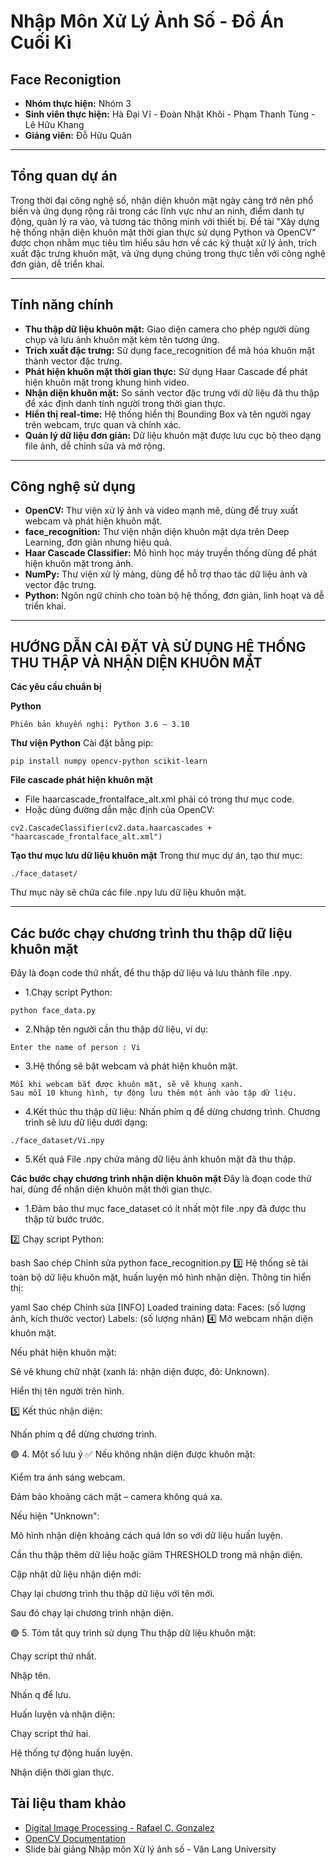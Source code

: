 # Nhập Môn Xử Lý Ảnh Số - Đồ Án Cuối Kì  
## **Face Reconigtion**
- **Nhóm thực hiện:** Nhóm 3
- **Sinh viên thực hiện:** Hà Đại Vĩ - Đoàn Nhật Khôi - Phạm Thanh Tùng - Lê Hữu Khang
- **Giảng viên:** Đỗ Hữu Quân  

---

## Tổng quan dự án

Trong thời đại công nghệ số, nhận diện khuôn mặt ngày càng trở nên phổ biến và ứng dụng rộng rãi trong các lĩnh vực như an ninh, điểm danh tự động, quản lý ra vào, và tương tác thông minh với thiết bị. Đề tài "Xây dựng hệ thống nhận diện khuôn mặt thời gian thực sử dụng Python và OpenCV" được chọn nhằm mục tiêu tìm hiểu sâu hơn về các kỹ thuật xử lý ảnh, trích xuất đặc trưng khuôn mặt, và ứng dụng chúng trong thực tiễn với công nghệ đơn giản, dễ triển khai.

---

## Tính năng chính 

- **Thu thập dữ liệu khuôn mặt:** Giao diện camera cho phép người dùng chụp và lưu ảnh khuôn mặt kèm tên tương ứng.
- **Trích xuất đặc trưng:** Sử dụng face_recognition để mã hóa khuôn mặt thành vector đặc trưng.
- **Phát hiện khuôn mặt thời gian thực:** Sử dụng Haar Cascade để phát hiện khuôn mặt trong khung hình video.
- **Nhận diện khuôn mặt:** So sánh vector đặc trưng với dữ liệu đã thu thập để xác định danh tính người trong thời gian thực.
- **Hiển thị real-time:** Hệ thống hiển thị Bounding Box và tên người ngay trên webcam, trực quan và chính xác.
- **Quản lý dữ liệu đơn giản:** Dữ liệu khuôn mặt được lưu cục bộ theo dạng file ảnh, dễ chỉnh sửa và mở rộng.
  
---

## Công nghệ sử dụng

- **OpenCV:** Thư viện xử lý ảnh và video mạnh mẽ, dùng để truy xuất webcam và phát hiện khuôn mặt.
- **face_recognition:** Thư viện nhận diện khuôn mặt dựa trên Deep Learning, đơn giản nhưng hiệu quả.
- **Haar Cascade Classifier:** Mô hình học máy truyền thống dùng để phát hiện khuôn mặt trong ảnh.
- **NumPy:** Thư viện xử lý mảng, dùng để hỗ trợ thao tác dữ liệu ảnh và vector đặc trưng.
- **Python:** Ngôn ngữ chính cho toàn bộ hệ thống, đơn giản, linh hoạt và dễ triển khai.
---

## HƯỚNG DẪN CÀI ĐẶT VÀ SỬ DỤNG HỆ THỐNG THU THẬP VÀ NHẬN DIỆN KHUÔN MẶT
**Các yêu cầu chuẩn bị**

**Python**
```
Phiên bản khuyến nghị: Python 3.6 – 3.10
```

**Thư viện Python**
Cài đặt bằng pip:
```
pip install numpy opencv-python scikit-learn
```

**File cascade phát hiện khuôn mặt**

- File haarcascade_frontalface_alt.xml phải có trong thư mục code.
- Hoặc dùng đường dẫn mặc định của OpenCV:
```
cv2.CascadeClassifier(cv2.data.haarcascades + "haarcascade_frontalface_alt.xml")
```

**Tạo thư mục lưu dữ liệu khuôn mặt**
Trong thư mục dự án, tạo thư mục:
```
./face_dataset/
```
Thư mục này sẽ chứa các file .npy lưu dữ liệu khuôn mặt.

---

## **Các bước chạy chương trình thu thập dữ liệu khuôn mặt**
Đây là đoạn code thứ nhất, để thu thập dữ liệu và lưu thành file .npy.

- 1.Chạy script Python:
```
python face_data.py
```

- 2.Nhập tên người cần thu thập dữ liệu, ví dụ:
```
Enter the name of person : Vi
```

- 3.Hệ thống sẽ bật webcam và phát hiện khuôn mặt.
```
Mỗi khi webcam bắt được khuôn mặt, sẽ vẽ khung xanh.
Sau mỗi 10 khung hình, tự động lưu thêm một ảnh vào tập dữ liệu.
```

- 4.Kết thúc thu thập dữ liệu:
Nhấn phím q để dừng chương trình.
Chương trình sẽ lưu dữ liệu dưới dạng:
```
./face_dataset/Vi.npy
```

- 5.Kết quả
File .npy chứa mảng dữ liệu ảnh khuôn mặt đã thu thập.

**Các bước chạy chương trình nhận diện khuôn mặt**
Đây là đoạn code thứ hai, dùng để nhận diện khuôn mặt thời gian thực.
- 1.Đảm bảo thư mục face_dataset có ít nhất một file .npy đã được thu thập từ bước trước.

2️⃣ Chạy script Python:

bash
Sao chép
Chỉnh sửa
python face_recognition.py
3️⃣ Hệ thống sẽ tải toàn bộ dữ liệu khuôn mặt, huấn luyện mô hình nhận diện.
Thông tin hiển thị:

yaml
Sao chép
Chỉnh sửa
[INFO] Loaded training data:
  Faces: (số lượng ảnh, kích thước vector)
  Labels: (số lượng nhãn)
4️⃣ Mở webcam nhận diện khuôn mặt.

Nếu phát hiện khuôn mặt:

Sẽ vẽ khung chữ nhật (xanh lá: nhận diện được, đỏ: Unknown).

Hiển thị tên người trên hình.

5️⃣ Kết thúc nhận diện:

Nhấn phím q để dừng chương trình.

🟢 4. Một số lưu ý
✅ Nếu không nhận diện được khuôn mặt:

Kiểm tra ánh sáng webcam.

Đảm bảo khoảng cách mặt – camera không quá xa.

Nếu hiện "Unknown":

Mô hình nhận diện khoảng cách quá lớn so với dữ liệu huấn luyện.

Cần thu thập thêm dữ liệu hoặc giảm THRESHOLD trong mã nhận diện.

Cập nhật dữ liệu nhận diện mới:

Chạy lại chương trình thu thập dữ liệu với tên mới.

Sau đó chạy lại chương trình nhận diện.

🟢 5. Tóm tắt quy trình sử dụng
Thu thập dữ liệu khuôn mặt:

Chạy script thứ nhất.

Nhập tên.

Nhấn q để lưu.

Huấn luyện và nhận diện:

Chạy script thứ hai.

Hệ thống tự động huấn luyện.

Nhận diện thời gian thực.


## Tài liệu tham khảo

- [Digital Image Processing - Rafael C. Gonzalez](https://www.amazon.com/Digital-Image-Processing-Rafael-Gonzalez/dp/013168728X)
- [OpenCV Documentation](https://docs.opencv.org/)
- Slide bài giảng Nhập môn Xử lý ảnh số - Văn Lang University
